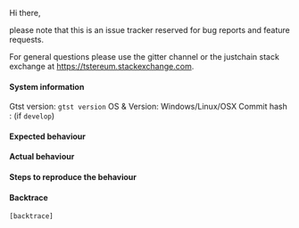 Hi there,

please note that this is an issue tracker reserved for bug reports and feature requests.

For general questions please use the gitter channel or the justchain stack exchange at https://tstereum.stackexchange.com.

#### System information

Gtst version: `gtst version`
OS & Version: Windows/Linux/OSX
Commit hash : (if `develop`)

#### Expected behaviour


#### Actual behaviour


#### Steps to reproduce the behaviour


#### Backtrace

````
[backtrace]
````
